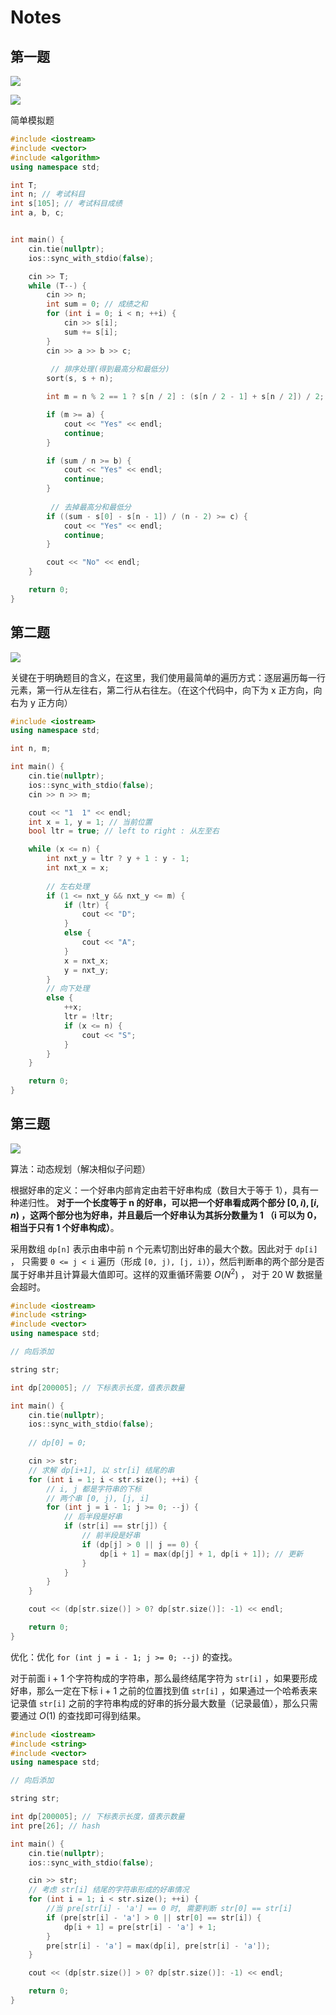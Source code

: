 # Notes



## 第一题

![](IMG/1.jpg)

![](IMG/2.jpg)



简单模拟题

```c++
#include <iostream>
#include <vector>
#include <algorithm>
using namespace std;

int T;
int n; // 考试科目
int s[105]; // 考试科目成绩 
int a, b, c;


int main() {
	cin.tie(nullptr);
	ios::sync_with_stdio(false);

	cin >> T;
	while (T--) {
		cin >> n;
		int sum = 0; // 成绩之和
		for (int i = 0; i < n; ++i) {
			cin >> s[i];
			sum += s[i];
		}
		cin >> a >> b >> c;
		
         // 排序处理(得到最高分和最低分)
		sort(s, s + n);

		int m = n % 2 == 1 ? s[n / 2] : (s[n / 2 - 1] + s[n / 2]) / 2; // 计算中位数

		if (m >= a) {
			cout << "Yes" << endl;
			continue;
		}

		if (sum / n >= b) {
			cout << "Yes" << endl;
			continue;
		}
		
         // 去掉最高分和最低分
		if ((sum - s[0] - s[n - 1]) / (n - 2) >= c) {
			cout << "Yes" << endl;
			continue;
		}

		cout << "No" << endl;
	}

	return 0;
}
```





## 第二题

![](IMG/3.jpg)



关键在于明确题目的含义，在这里，我们使用最简单的遍历方式：逐层遍历每一行元素，第一行从左往右，第二行从右往左。（在这个代码中，向下为 x 正方向，向右为 y 正方向）

```c++
#include <iostream>
using namespace std;

int n, m;

int main() {
    cin.tie(nullptr);
    ios::sync_with_stdio(false);
    cin >> n >> m;

    cout << "1  1" << endl;
    int x = 1, y = 1; // 当前位置
    bool ltr = true; // left to right : 从左至右

    while (x <= n) {
        int nxt_y = ltr ? y + 1 : y - 1;
        int nxt_x = x;
		
        // 左右处理
        if (1 <= nxt_y && nxt_y <= m) {
            if (ltr) {
                cout << "D";
            }
            else {
                cout << "A";
            }
            x = nxt_x;
            y = nxt_y;
        }
        // 向下处理
        else {
            ++x;
            ltr = !ltr;
            if (x <= n) {
                cout << "S";
            }
        }
    }

    return 0;
}
```



## 第三题

![](IMG/4.jpg)



算法：动态规划（解决相似子问题）

根据好串的定义：一个好串内部肯定由若干好串构成（数目大于等于 1），具有一种递归性。
**对于一个长度等于 n 的好串，可以把一个好串看成两个部分 $[0, i), [i, n)$ ，这两个部分也为好串，并且最后一个好串认为其拆分数量为 1 （i 可以为 0，相当于只有 1 个好串构成）**。 

采用数组 `dp[n]` 表示由串中前 n 个元素切割出好串的最大个数。因此对于 `dp[i]` ， 只需要 `0 <= j < i` 遍历（形成 `[0, j), [j, i)`），然后判断串的两个部分是否属于好串并且计算最大值即可。这样的双重循环需要 $O(N^2)$ ， 对于 20 W 数据量会超时。



```c++
#include <iostream>
#include <string>
#include <vector>
using namespace std;

// 向后添加

string str;

int dp[200005]; // 下标表示长度，值表示数量

int main() {
    cin.tie(nullptr);
    ios::sync_with_stdio(false);
    
    // dp[0] = 0;

    cin >> str;
    // 求解 dp[i+1], 以 str[i] 结尾的串
    for (int i = 1; i < str.size(); ++i) {
        // i, j 都是字符串的下标
        // 两个串 [0, j), [j, i]
        for (int j = i - 1; j >= 0; --j) {
            // 后半段是好串
            if (str[i] == str[j]) {
                // 前半段是好串
                if (dp[j] > 0 || j == 0) {
                    dp[i + 1] = max(dp[j] + 1, dp[i + 1]); // 更新
                }
            }
        }
    }

    cout << (dp[str.size()] > 0? dp[str.size()]: -1) << endl;

    return 0;
}
```



优化：优化 `for (int j = i - 1; j >= 0; --j)` 的查找。

对于前面 i + 1 个字符构成的字符串，那么最终结尾字符为 `str[i]` ，如果要形成好串，那么一定在下标 i + 1 之前的位置找到值 `str[i]` ，如果通过一个哈希表来记录值 `str[i]` 之前的字符串构成的好串的拆分最大数量（记录最值），那么只需要通过 $O(1)$ 的查找即可得到结果。



```c++
#include <iostream>
#include <string>
#include <vector>
using namespace std;

// 向后添加

string str;

int dp[200005]; // 下标表示长度，值表示数量
int pre[26]; // hash

int main() {
    cin.tie(nullptr);
    ios::sync_with_stdio(false);

    cin >> str;
    // 考虑 str[i] 结尾的字符串形成的好串情况
    for (int i = 1; i < str.size(); ++i) {
        //当 pre[str[i] - 'a'] == 0 时, 需要判断 str[0] == str[i]
        if (pre[str[i] - 'a'] > 0 || str[0] == str[i]) {
            dp[i + 1] = pre[str[i] - 'a'] + 1;
        } 
        pre[str[i] - 'a'] = max(dp[i], pre[str[i] - 'a']);
    }

    cout << (dp[str.size()] > 0? dp[str.size()]: -1) << endl;

    return 0;
}
```





